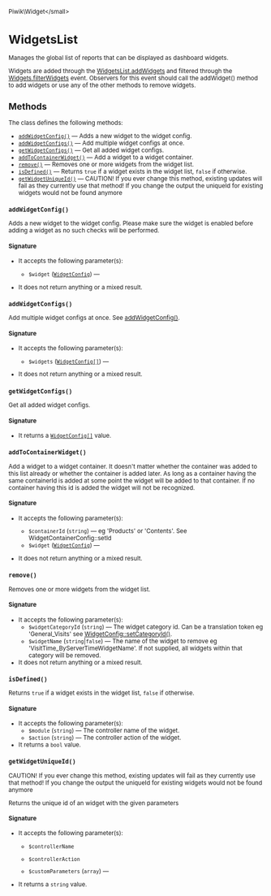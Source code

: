 <small>Piwik\Widget\</small>

WidgetsList
===========

Manages the global list of reports that can be displayed as dashboard widgets.

Widgets are added through the [WidgetsList.addWidgets](/api-reference/events#widgetslistaddwidgets) and filtered through the [Widgets.filterWidgets](/api-reference/events#widgetsfilterwidgets)
event. Observers for this event should call the addWidget() method to add widgets or use any of the other
methods to remove widgets.

Methods
-------

The class defines the following methods:

- [`addWidgetConfig()`](#addwidgetconfig) &mdash; Adds a new widget to the widget config.
- [`addWidgetConfigs()`](#addwidgetconfigs) &mdash; Add multiple widget configs at once.
- [`getWidgetConfigs()`](#getwidgetconfigs) &mdash; Get all added widget configs.
- [`addToContainerWidget()`](#addtocontainerwidget) &mdash; Add a widget to a widget container.
- [`remove()`](#remove) &mdash; Removes one or more widgets from the widget list.
- [`isDefined()`](#isdefined) &mdash; Returns `true` if a widget exists in the widget list, `false` if otherwise.
- [`getWidgetUniqueId()`](#getwidgetuniqueid) &mdash; CAUTION! If you ever change this method, existing updates will fail as they currently use that method! If you change the output the uniqueId for existing widgets would not be found anymore

<a name="addwidgetconfig" id="addwidgetconfig"></a>
<a name="addWidgetConfig" id="addWidgetConfig"></a>
### `addWidgetConfig()`

Adds a new widget to the widget config. Please make sure the widget is enabled before adding a widget as
no such checks will be performed.

#### Signature

-  It accepts the following parameter(s):
    - `$widget` ([`WidgetConfig`](../../Piwik/Widget/WidgetConfig.md)) &mdash;
      
- It does not return anything or a mixed result.

<a name="addwidgetconfigs" id="addwidgetconfigs"></a>
<a name="addWidgetConfigs" id="addWidgetConfigs"></a>
### `addWidgetConfigs()`

Add multiple widget configs at once. See [addWidgetConfig()](/api-reference/Piwik/Widget/WidgetsList#addwidgetconfig).

#### Signature

-  It accepts the following parameter(s):
    - `$widgets` ([`WidgetConfig[]`](../../Piwik/Widget/WidgetConfig.md)) &mdash;
      
- It does not return anything or a mixed result.

<a name="getwidgetconfigs" id="getwidgetconfigs"></a>
<a name="getWidgetConfigs" id="getWidgetConfigs"></a>
### `getWidgetConfigs()`

Get all added widget configs.

#### Signature

- It returns a [`WidgetConfig[]`](../../Piwik/Widget/WidgetConfig.md) value.

<a name="addtocontainerwidget" id="addtocontainerwidget"></a>
<a name="addToContainerWidget" id="addToContainerWidget"></a>
### `addToContainerWidget()`

Add a widget to a widget container. It doesn't matter whether the container was added to this list already
or whether the container is added later. As long as a container having the same containerId is added at
some point the widget will be added to that container. If no container having this id is added the widget
will not be recognized.

#### Signature

-  It accepts the following parameter(s):
    - `$containerId` (`string`) &mdash;
       eg 'Products' or 'Contents'. See WidgetContainerConfig::setId
    - `$widget` ([`WidgetConfig`](../../Piwik/Widget/WidgetConfig.md)) &mdash;
      
- It does not return anything or a mixed result.

<a name="remove" id="remove"></a>
<a name="remove" id="remove"></a>
### `remove()`

Removes one or more widgets from the widget list.

#### Signature

-  It accepts the following parameter(s):
    - `$widgetCategoryId` (`string`) &mdash;
       The widget category id. Can be a translation token eg 'General_Visits' see [WidgetConfig::setCategoryId()](/api-reference/Piwik/Widget/WidgetConfig#setcategoryid).
    - `$widgetName` (`string`|`false`) &mdash;
       The name of the widget to remove eg 'VisitTime_ByServerTimeWidgetName'. If not supplied, all widgets within that category will be removed.
- It does not return anything or a mixed result.

<a name="isdefined" id="isdefined"></a>
<a name="isDefined" id="isDefined"></a>
### `isDefined()`

Returns `true` if a widget exists in the widget list, `false` if otherwise.

#### Signature

-  It accepts the following parameter(s):
    - `$module` (`string`) &mdash;
       The controller name of the widget.
    - `$action` (`string`) &mdash;
       The controller action of the widget.
- It returns a `bool` value.

<a name="getwidgetuniqueid" id="getwidgetuniqueid"></a>
<a name="getWidgetUniqueId" id="getWidgetUniqueId"></a>
### `getWidgetUniqueId()`

CAUTION! If you ever change this method, existing updates will fail as they currently use that method!
If you change the output the uniqueId for existing widgets would not be found anymore

Returns the unique id of an widget with the given parameters

#### Signature

-  It accepts the following parameter(s):
    - `$controllerName`
      
    - `$controllerAction`
      
    - `$customParameters` (`array`) &mdash;
      
- It returns a `string` value.

